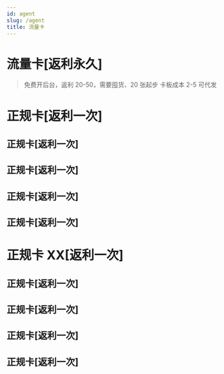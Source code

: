 ```yaml
---
id: agent
slug: /agent
title: 流量卡
---
```


# 流量卡[返利永久]

> 免费开后台，返利 20-50，需要囤货、20 张起步
> 卡板成本 2-5
> 可代发

# 正规卡[返利一次]

## 正规卡[返利一次]

## 正规卡[返利一次]

## 正规卡[返利一次]

## 正规卡[返利一次]

# 正规卡 XX[返利一次]

## 正规卡[返利一次]

## 正规卡[返利一次]

## 正规卡[返利一次]

## 正规卡[返利一次]
